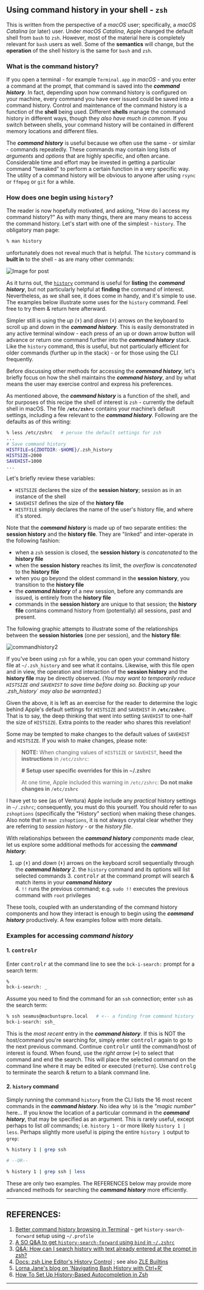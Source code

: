 ## Using command history in your shell - `zsh`

This is written from the perspective of a *macOS* user; specifically, a *macOS Catalina* (or later) user. Under *macOS Catalina*, Apple changed the default shell from `bash` to `zsh`. However, most of the material here is completely relevant for `bash` users as well. Some of the **semantics** will change, but the **operation** of the shell history is the same for `bash` and `zsh`. 

### What is the command history?

If you open a terminal - for example `Terminal.app` in *macOS* - and you enter a command at the prompt, that command is saved into the ***command history***. In fact, depending upon how command history is configured on your machine, every command you have ever issued could be saved into a command history. Control and maintenance of the command history is a function of the **shell** being used. Different **shells** manage the command history in different ways, though they *also have much in common*. If you switch between shells, your command history will be contained in different memory locations and different files.  

The ***command history*** is useful because we often use the same - or similar - commands repeatedly. These commands may contain long lists of *arguments* and *options* that are highly specific, and often arcane. Considerable time and effort may be invested in getting a particular command "tweaked" to perform a certain function in a very specific way. The utility of a command history will be obvious to anyone after using `rsync` or `ffmpeg` or `git` for a while. 

### How does one begin using `history`? 

The reader is now hopefully motivated, and asking, "How do I access my command history?" As with many things, there are many means to access the command history. Let's start with one of the simplest - `history`. The obligatory man page:

```zsh
% man history
```

unfortunately does not reveal much that is helpful. The `history` command is **built in** to the shell - as are many other commands: 

![Image for post](https://miro.medium.com/max/2586/1*zZgZoddT0QfO0zj3iPM2Ug.jpeg)



As it turns out, the [`history`](https://opensource.com/article/18/6/history-command) command is useful for **listing** the ***command history***, but not particularly helpful at **finding** the command of interest. Nevertheless, as we shall see, it does come in handy, and it's simple to use. The examples below illustrate some uses for the `history` command. Feel free to try them & return here afterward. 

Simpler still is using the *up* (<kbd>⬆︎</kbd>) and *down* (<kbd>⬇︎</kbd>) arrows on the keyboard to scroll up and down in the ***command history***. This is easily demonstrated in any active terminal window - each press of an up or down arrow button will advance or return one command further into the ***command history*** stack. Like the `history` command, this is useful, but not particularly efficient for older commands (further up in the stack) - or for those using the CLI frequently.

Before discussing other methods for accessing the ***command history***, let's briefly focus on how the shell maintains the ***command history***, and by what means the user may exercise control and express his preferences. 

As mentioned above, the ***command history*** is a function of the shell, and for purposes of this recipe the shell of interest is `zsh` - currently the default shell in macOS. The file **`/etc/zshrc`** contains your machine’s default settings, including a few relevant to the ***command history***. Following are the defaults as of this writing:

   ```zsh
   % less /etc/zshrc   # peruse the default settings for zsh
   ...
   # Save command history
   HISTFILE=${ZDOTDIR:-$HOME}/.zsh_history
   HISTSIZE=2000
   SAVEHIST=1000
   ...
   ```

Let's briefly review these variables:

* `HISTSIZE` declares the size of the **session history**; session as in an instance of the shell 
* `SAVEHIST` defines the size of the **history file**  
* `HISTFILE` simply declares the name of the user's history file, and where it's stored. 

Note that the ***command history*** is made up of two separate entities: the **session history** and the **history file**. They are "linked" and inter-operate in the following fashion: 

* when a `zsh` session is closed, the **session history** is *concatenated* to the **history file** 
* when the **session history** reaches its limit, the *overflow* is *concatenated* to the **history file** 
* when you go beyond the oldest command in the **session history**, you transition to the **history file**
* the ***command history*** of a new session, before any commands are issued, is entirely from the **history file** 
* commands in the  **session history** are unique to that session; the **history file** contains command history from (potentially) all sessions, past and present.

The following graphic attempts to illustrate some of the relationships between the **session histories** (one per session), and the **history file**: 

![commandhistory2](pix/commandhistory2.png)



If you've been using `zsh` for a while, you can open your command history file at `~/.zsh_history` and see what it contains. Likewise, with this file open and in view, the operation and interaction of the **session history** and the  **history file** may be directly observed. (*You may want to temporarily reduce `HISTSIZE` and `SAVEHIST` to save time before doing so. Backing up your .zsh_history` may also be warranted.*)

Given the above, it is left as an exercise for the reader to determine the logic behind Apple's default settings for `HISTSIZE` and `SAVEHIST` in **`/etc/zshrc`**. That is to say, the deep thinking that went into setting `SAVEHIST` to one-half the size of `HISTSIZE`. Extra points to the reader who shares this revelation!  

Some may be tempted to make changes to the default values of `SAVEHIST` and `HISTSIZE`. If you wish to make changes, please note:

   > **NOTE:** When changing values of `HISTSIZE` or `SAVEHIST`, **heed the instructions** in `/etc/zshrc`:
   >
   > **\# Setup user specific overrides for this in ~/.zshrc**
   >
   > At one time, Apple included this warning in `/etc/zshrc`: **Do not make changes in `/etc/zshrc`**

I have yet to see (as of Ventura) Apple include any *practical* history settings in `~/.zshrc`; consequently, you must do this yourself. You should refer to `man zshoptions` (specifically the "History" section) when making these changes. Also note that in `man zshoptions`, it is not always crystal clear whether they are referring to *session history* - or the *history file*.  

With relationships between the ***command history*** *components* made clear, let us explore some additional methods for accessing the ***command history***: 

   1. *up* (<kbd>⬆︎</kbd>) and *down* (<kbd>⬇︎</kbd>) arrows on the keyboard scroll sequentially through the ***command history*** 
      2. the `history` command and its options will list selected commands
      3. <kbd>control</kbd><kbd>r</kbd> at the command prompt will search & match items in your ***command history***  
      4. `!!` runs the previous command; e.g. `sudo !!`  executes the previous command with `root` privileges

These tools, coupled with an understanding of the command history components and how they interact is enough to begin using the ***command history*** productively. A few examples follow with more details.

### Examples for accessing ***command history***

#### 1. <kbd>control</kbd><kbd>r</kbd>

Enter <kbd>control</kbd><kbd>r</kbd> at the command line to see the `bck-i-search:` prompt for a search term:

```zsh
% 
bck-i-search: _
```

Assume you need to find the command for an `ssh` connection; enter `ssh` as the search term:

```zsh
% ssh seamus@macbuntupro.local   # <-- a finding from command history
bck-i-search: ssh_ 
```

This is the *most recent* entry in the ***command history***. If this is NOT the host/command you're searching for, simply enter  <kbd>control</kbd><kbd>r</kbd> again to go to the next previous command. Continue <kbd>control</kbd><kbd>r</kbd> until the command/host of interest is found. When found, use the *right arrow* (<kbd>➡︎</kbd>) to select that command and end the search. This will place the selected command on the command line where it may be edited or executed (<kbd>return</kbd>). Use <kbd>control</kbd><kbd>g</kbd> to terminate the search & return to a blank command line. 

#### 2. `history` command 

Simply running the command `history` from the CLI lists the 16 most recent commands in the ***command history***. No idea why `16` is the *"magic number"* here... If you know the location of a particular command in the ***command history***, that may be specified as an argument. This is rarely useful, except perhaps to list *all* commands; i.e. `history 1` - or more likely `history 1 | less`. Perhaps slightly more useful is piping the entire `history 1` output to `grep`: 

```zsh
% history 1 | grep ssh 

# --OR--

% history 1 | grep ssh | less
```



These are only two examples. The REFERENCES below may provide more advanced methods for searching the ***command history*** more efficiently.



---

## REFERENCES:

1. [Better command history browsing in Terminal](https://www.macworld.com/article/1146015/termhistory.html) - get `history-search-forward` setup using `~/.profile` 
2. [A SO Q&A to get `history-search-forward` using `bind` in `~/.zshrc`](https://stackoverflow.com/a/51939529/5395338) 
3. [Q&A: How can I search history with text already entered at the prompt in zsh?](https://unix.stackexchange.com/questions/97843/how-can-i-search-history-with-text-already-entered-at-the-prompt-in-zsh) 
4. [Docs: zsh Line Editor's History Control](http://zsh.sourceforge.net/Doc/Release/Zsh-Line-Editor.html#History-Control) ; see also [ZLE Builtins](http://zsh.sourceforge.net/Doc/Release/Zsh-Line-Editor.html#Zle-Builtins) 
5. [Lorna Jane's blog on 'Navigating Bash History with Ctrl+R'](https://lornajane.net/posts/2011/navigating-bash-history-with-ctrlr)
6. [How To Set Up History-Based Autocompletion in Zsh](https://dev.to/rossijonas/how-to-set-up-history-based-autocompletion-in-zsh-k7o) 



---



<!---  HIDDEN SHIT

Here is what I prefer instead of the defaults. Make it big… real big:

% cat .zshrc  
HISTSIZE=99999  
HISTFILESIZE=999999  
SAVEHIST=$HISTSIZE

You can edit your own `~/.zshrc` file to add in the above 3 lines.

We’re close to having history setup. But, if you run the `history` command by itself, you still only see the last 16 lines. While it is interesting what I did 5 minutes ago, I often want to see what I did 5 weeks ago. I want to see something really old in history and I will follow it with a grep. What did I do to download that repo last month?

% history | grep "git clone"

Ahh, I forgot that I need to add the `1` parameter in order to start from the beginning of history. My command changes to look as follows.

% history 1 | grep "git clone"

I don’t want to always have to type the `1`. The solution is to alias my history command. Add the following to your `~/.zshrc` file.

alias history="history 1"

Some people don’t like to alias the default behavior of a built-in shell command, so they may shorten to “`hist`” as follows. I create a new command to use called “`hist`” that will always run `history 1`. Instead of the above alias, use the following:

alias hist="history 1"

So my new command for history with a grep becomes:

% hist | grep "git clone"

You now have a shorter and more powerful command than the default “history” command. It’s quicker, easier, and more seductive.



--->
